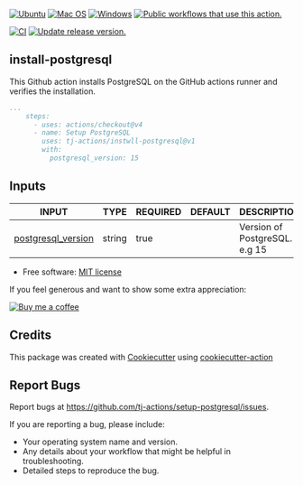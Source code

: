 [![Ubuntu](https://img.shields.io/badge/Ubuntu-E95420?style=for-the-badge\&logo=ubuntu\&logoColor=white)](https://docs.github.com/en/actions/reference/workflow-syntax-for-github-actions#jobsjob_idruns-on)
[![Mac OS](https://img.shields.io/badge/mac%20os-000000?style=for-the-badge\&logo=macos\&logoColor=F0F0F0)](https://docs.github.com/en/actions/reference/workflow-syntax-for-github-actions#jobsjob_idruns-on)
[![Windows](https://img.shields.io/badge/Windows-0078D6?style=for-the-badge\&logo=windows\&logoColor=white)](https://docs.github.com/en/actions/reference/workflow-syntax-for-github-actions#jobsjob_idruns-on)
[![Public workflows that use this action.](https://img.shields.io/endpoint?style=for-the-badge\&url=https%3A%2F%2Fused-by.vercel.app%2Fapi%2Fgithub-actions%2Fused-by%3Faction%3Dtj-actions%2Finstall-postgresql%26badge%3Dtrue)](https://github.com/search?o=desc\&q=tj-actions+setup-postgresql+path%3A.github%2Fworkflows+language%3AYAML\&s=\&type=Code)

[![CI](https://github.com/tj-actions/install-postgresql/workflows/CI/badge.svg)](https://github.com/tj-actions/setup-postgresql/actions?query=workflow%3ACI)
[![Update release version.](https://github.com/tj-actions/install-postgresql/workflows/Update%20release%20version./badge.svg)](https://github.com/tj-actions/setup-postgresql/actions?query=workflow%3A%22Update+release+version.%22)

## install-postgresql

This Github action installs PostgreSQL on the GitHub actions runner and verifies the installation.

```yaml
...
    steps:
      - uses: actions/checkout@v4
      - name: Setup PostgreSQL
        uses: tj-actions/instwll-postgresql@v1
        with:
          postgresql_version: 15
```

## Inputs

<!-- AUTO-DOC-INPUT:START - Do not remove or modify this section -->

|                                         INPUT                                          |  TYPE  | REQUIRED | DEFAULT |          DESCRIPTION          |
|----------------------------------------------------------------------------------------|--------|----------|---------|-------------------------------|
| <a name="input_postgresql_version"></a>[postgresql\_version](#input_postgresql_version) | string |   true   |         | Version of PostgreSQL. e.g 15 |

<!-- AUTO-DOC-INPUT:END -->

*   Free software: [MIT license](LICENSE)

If you feel generous and want to show some extra appreciation:

[![Buy me a coffee][buymeacoffee-shield]][buymeacoffee]

[buymeacoffee]: https://www.buymeacoffee.com/jackton1

[buymeacoffee-shield]: https://www.buymeacoffee.com/assets/img/custom_images/orange_img.png

## Credits

This package was created with [Cookiecutter](https://github.com/cookiecutter/cookiecutter) using [cookiecutter-action](https://github.com/tj-actions/cookiecutter-action)

## Report Bugs

Report bugs at https://github.com/tj-actions/setup-postgresql/issues.

If you are reporting a bug, please include:

*   Your operating system name and version.
*   Any details about your workflow that might be helpful in troubleshooting.
*   Detailed steps to reproduce the bug.
